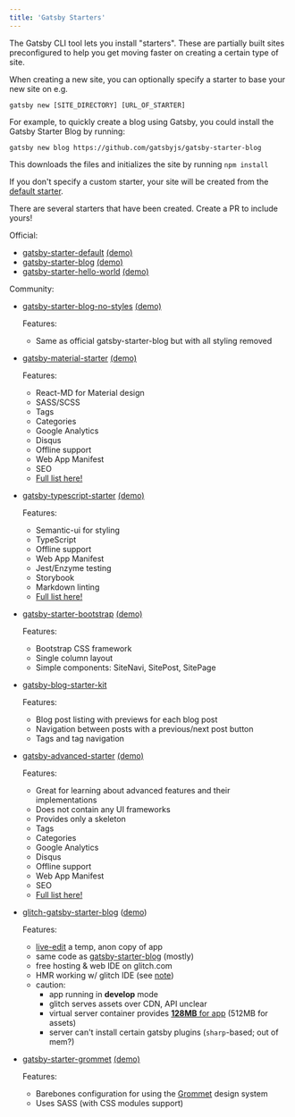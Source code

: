 ```yaml
---
title: 'Gatsby Starters'
---
```


The Gatsby CLI tool lets you install "starters". These are
partially built sites preconfigured to help you get moving faster on
creating a certain type of site.

When creating a new site, you can optionally specify a starter to
base your new site on e.g.

`gatsby new [SITE_DIRECTORY] [URL_OF_STARTER]`

For example, to quickly create a blog using Gatsby, you could install
the Gatsby Starter Blog by running:

`gatsby new blog https://github.com/gatsbyjs/gatsby-starter-blog`

This downloads the files and initializes the site by running `npm
install`

If you don't specify a custom starter, your site will be created
from the [default starter](https://github.com/gatsbyjs/gatsby-starter-default).

There are several starters that have been created. Create a PR to
include yours!

Official:

* [gatsby-starter-default](https://github.com/gatsbyjs/gatsby-starter-default) [(demo)](http://gatsbyjs.github.io/gatsby-starter-default/)
* [gatsby-starter-blog](https://github.com/gatsbyjs/gatsby-starter-blog) [(demo)](http://gatsbyjs.github.io/gatsby-starter-blog/)
* [gatsby-starter-hello-world](https://github.com/gatsbyjs/gatsby-starter-hello-world) [(demo)](https://aberrant-fifth.surge.sh/)

Community:

* [gatsby-starter-blog-no-styles](https://github.com/noahg/gatsby-starter-blog-no-styles) [(demo)](http://capricious-spring.surge.sh/)

  Features:
  * Same as official gatsby-starter-blog but with all styling removed

* [gatsby-material-starter](https://github.com/Vagr9K/gatsby-material-starter) [(demo)](https://vagr9k.github.io/gatsby-material-starter/)

  Features:
  * React-MD for Material design
  * SASS/SCSS
  * Tags
  * Categories
  * Google Analytics
  * Disqus
  * Offline support
  * Web App Manifest
  * SEO
  * [Full list here!](https://github.com/Vagr9K/gatsby-material-starter#features)

* [gatsby-typescript-starter](https://github.com/fabien0102/gatsby-starter) [(demo)](https://github.com/fabien0102/gatsby-starter)

  Features:
  * Semantic-ui for styling
  * TypeScript
  * Offline support
  * Web App Manifest
  * Jest/Enzyme testing
  * Storybook
  * Markdown linting
  * [Full list here!](https://github.com/fabien0102/gatsby-starter#whats-inside)

* [gatsby-starter-bootstrap](https://github.com/jaxx2104/gatsby-starter-bootstrap) [(demo)](https://jaxx2104.github.io/gatsby-starter-bootstrap/)

  Features:
  * Bootstrap CSS framework
  * Single column layout
  * Simple components: SiteNavi, SitePost, SitePage

* [gatsby-blog-starter-kit](https://github.com/dschau/gatsby-blog-starter-kit)

  Features:
  * Blog post listing with previews for each blog post
  * Navigation between posts with a previous/next post button
  * Tags and tag navigation

* [gatsby-advanced-starter](https://github.com/Vagr9K/gatsby-advanced-starter) [(demo)](https://vagr9k.github.io/gatsby-advanced-starter/)

  Features:
  * Great for learning about advanced features and their implementations
  * Does not contain any UI frameworks
  * Provides only a skeleton
  * Tags
  * Categories
  * Google Analytics
  * Disqus
  * Offline support
  * Web App Manifest
  * SEO
  * [Full list here!](https://github.com/Vagr9K/gatsby-advanced-starter#features)

* [glitch-gatsby-starter-blog](https://github.com/100ideas/glitch-gatsby-starter-blog/) ([demo](https://gatsby-starter-blog.glitch.me))

  Features:
  * [live-edit](https://glitch.com/edit/#!/remix/gatsby-starter-blog) a temp, anon copy of app
  * same code as [gatsby-starter-blog](https://github.com/gatsbyjs/gatsby-starter-blog) (mostly)
  * free hosting & web IDE on glitch.com
  * HMR working w/ glitch IDE (see [note](https://github.com/100ideas/glitch-gatsby-starter-blog/blob/5fce8999bd952087ecdc74c9787a0cb3cb884371/README.md#enabling-hmr))
  * caution:
    * app running in **develop** mode
    * glitch serves assets over CDN, API unclear
    * virtual server container provides [**128MB** for app](https://glitch.com/faq#restrictions) (512MB for assets)
    * server can't install certain gatsby plugins (`sharp`-based; out of mem?)

* [gatsby-starter-grommet](https://github.com/alampros/gatsby-starter-grommet) [(demo)](https://alampros.github.io/gatsby-starter-grommet/)

  Features:
  * Barebones configuration for using the [Grommet](https://grommet.github.io/) design system
  * Uses SASS (with CSS modules support)

